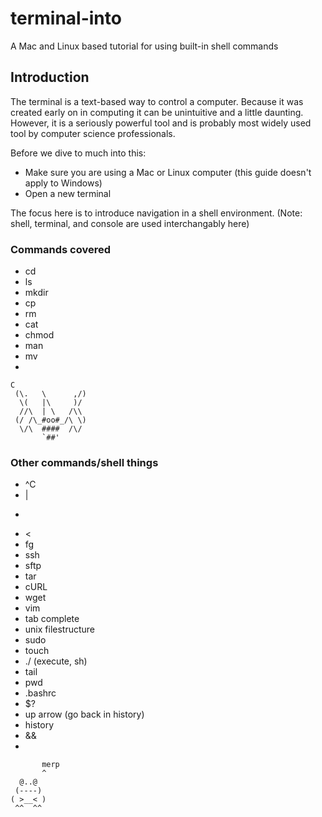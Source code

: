 terminal-into
=============

A Mac and Linux based tutorial for using built-in shell commands

## Introduction

The terminal is a text-based way to control a computer. Because it was created early on in computing it can be unintuitive and a little daunting. However, it is a seriously powerful tool and is probably most widely used tool by computer science professionals. 

Before we dive to much into this:
* Make sure you are using a Mac or Linux computer (this guide doesn't apply to Windows)
* Open a new terminal

The focus here is to introduce navigation in a shell environment. (Note: shell, terminal, and console are used interchangably here)

### Commands covered
* cd
* ls
* mkdir
* cp
* rm
* cat
* chmod
* man
* mv
* 

```
C
 (\.   \      ,/)
  \(   |\     )/
  //\  | \   /\\
 (/ /\_#oo#_/\ \)
  \/\  ####  /\/
       `##'
```


 
### Other commands/shell things
* ^C
* | 
* > 
* < 
* fg 
* ssh 
* sftp 
* tar
* cURL
* wget
* vim
* tab complete
* unix filestructure
* sudo
* touch
* ./ (execute, sh)
* tail
* pwd
* .bashrc
* $?
* up arrow (go back in history)
* history
* &&
* 
```
       merp
       ^
  @..@
 (----)
( >__< )
 ^^  ^^

```
